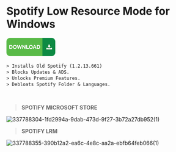 # **Spotify Low Resource Mode for Windows**

[<img src="https://github.com/gzmatte/trash/blob/main/48wx.png">](https://github.com/gzmatte/spotify/releases/download/1/SPOTIFY-LRM.bat)
</br> 
```
> Installs Old Spotify (1.2.13.661)
> Blocks Updates & ADS.
> Unlocks Premium Features.
> Debloats Spotify Folder & Languages.
```
</br> 

> **SPOTIFY MICROSOFT STORE**
> 
![337788304-1fd2994a-9dab-473d-9f27-3b72a27db952(1)](https://github.com/gzmatte/spotify/assets/117684932/4ad64799-c5a2-4b90-9e18-35d0d6de1527)
> **SPOTIFY LRM**
> 
![337788355-390b12a2-ea6c-4e8c-aa2a-ebfb64feb066(1)](https://github.com/gzmatte/spotify/assets/117684932/8d4f8370-c8e2-4d65-a463-f3ca99620365)


